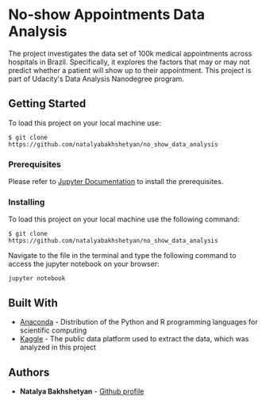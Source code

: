 # No-show Appointments Data Analysis

The project investigates the data set of 100k medical appointments across hospitals in Brazil. Specifically, it explores the factors that may or may not predict whether a patient will show up to their appointment. This project is part of Udacity's Data Analysis Nanodegree program.

## Getting Started

To load this project on your local machine use:
```
$ git clone https://github.com/natalyabakhshetyan/no_show_data_analysis
```
### Prerequisites

Please refer to [Jupyter Documentation](https://jupyter.readthedocs.io/en/latest/install.html) to install the prerequisites.

### Installing

To load this project on your local machine use the following command:

```
$ git clone https://github.com/natalyabakhshetyan/no_show_data_analysis
```

Navigate to the file in the terminal and type the following command to access the jupyter notebook on your browser:

```
jupyter notebook
```

## Built With

* [Anaconda](https://www.anaconda.com/) - Distribution of the Python and R programming languages for scientific computing
* [Kaggle](https://www.kaggle.com/) - The public data platform used to extract the data, which was analyzed in this project

## Authors

* **Natalya Bakhshetyan** - [Github profile](https://github.com/natalyabakhshetyan)
